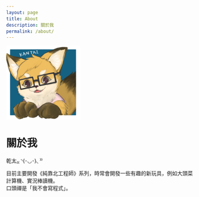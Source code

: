 ```yaml
---
layout: page
title: About
description: 關於我
permalink: /about/
---
```


<!-- <img class="img-rounded" src="/assets/img/uploads/kantai235.png" alt="kantai235" width="200"> -->
<img src="/assets/img/uploads/kantai235.png" alt="kantai235" width="200">

# 關於我

乾太₍₍ ◝(･◡･)◟ ⁾⁾

目前主要開發《純靠北工程師》系列，時常會開發一些有趣的新玩具，例如大頭菜計算機、實況棒讀機。<br />
口頭禪是「我不會寫程式」。

<div style="text-align: center;padding-top: 4rem;padding-bottom: 2rem;"><script type="text/javascript" src="https://cdnjs.buymeacoffee.com/1.0.0/button.prod.min.js" data-name="bmc-button" data-slug="KantaiDeveloper" data-color="#FFDD00" data-emoji="" data-font="Cookie" data-text="Buy me a coffee" data-outline-color="#000000" data-font-color="#000000" data-coffee-color="#ffffff" ></script></div>
